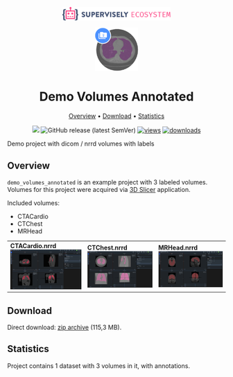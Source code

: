 <div align="center" markdown> 

<img src="media/eco.png" width="250" /> <br>

<img src="media/logo.png" width="100"/> 

# Demo Volumes Annotated  

<p align="center">

  <a href="#overview">Overview</a> •
  <a href="#download">Download</a> •
  <a href="#statistics">Statistics</a>
</p>

[![](https://img.shields.io/badge/slack-chat-green.svg?logo=slack)](https://supervise.ly/slack)
![GitHub release (latest SemVer)](https://img.shields.io/github/v/release/supervisely-ecosystem/demo-volumes-annotated)
[![views](https://app.supervise.ly/img/badges/views/supervisely-ecosystem/demo-volumes-annotated.png)](https://supervise.ly) 
[![downloads](https://app.supervise.ly/img/badges/downloads/supervisely-ecosystem/demo-volumes-annotated.png)](https://supervise.ly)

</div>

Demo project with dicom / nrrd volumes with labels
## Overview 

`demo_volumes_annotated` is an example project with 3 labeled volumes. 
Volumes for this project were acquired via [3D Slicer](https://www.slicer.org/) application.


Included volumes:
* CTACardio
* CTChest
* MRHead

<div>
  <table>
    <tr style="width: 100%">
      <td>
        <b>CTACardio.nrrd</b>
        <img src="media/ctac.png" style="width:150%;"/>
      </td>
      <td>
        <b>CTChest.nrrd</b>
        <img src="media/ctech.png" style="width:150%;"/>
      </td>
      <td>
        <b>MRHead.nrrd</b>
        <img src="media/mrh.png" style="width:150%;"/>
      </td>
    </tr>
  </table>
</div>

## Download

Direct download: [zip archive](https://cloud.enterprise.supervise.ly/f/906646) (115,3 MB).

## Statistics

Project contains 1 dataset with 3 volumes in it, with annotations.
